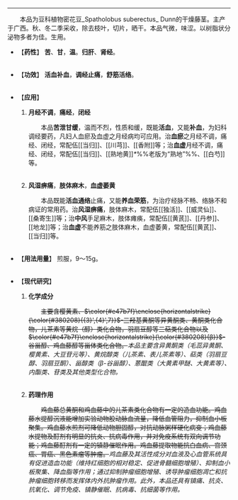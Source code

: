 ---
&emsp;&emsp;本品为豆科植物密花豆_Spatholobus suberectus_ Dunn的干燥藤茎。主产于广西。秋、冬二季采收，除去枝叶，切片，晒干。本品气微，味涩。以树脂状分泌物多者为佳。生用。

- 【**药性**】
	**苦**、**甘**，**温**。**归肝**、**肾经**。<br></br>

- 【**功效**】
	**活血补血**，**调经止痛**，**舒筋活络**。<br></br>

- 【**应用**】
	1. **月经不调**，**痛经**，**闭经**
		
		&emsp;&emsp;本品**苦泄甘缓**，温而不烈，性质和缓，既能**活血**，又能**补血**，为妇科调经要药，凡妇人血瘀及血虚之月经病均可应用。治**血瘀**之月经不调，痛经、闭经，常配伍[[当归]]、[[川芎]]、[[香附]]等；治**血虚**月经不调，痛经、闭经，常配伍[[当归]]、[[熟地黄]]<dfn>\*</dfn>%%老版为“熟地”%%、[[白芍]]等。<br></br>
	
	2. **风湿痹痛**，**肢体麻木**，**血虚萎黄**
		
		&emsp;&emsp;本品既能**活血通络**止痛，又能**养血荣筋**，为治疗经脉不畅、络脉不和病证的常用药。治**风湿痹痛**，肢体麻木，常配伍[[独活]]、[[威灵仙]]、[[桑寄生]]等；治**中风**手足麻木，肢体瘫痪，常配伍[[黄芪]]、[[丹参]]、[[地龙]]等；治**血虚**不能养筋之肢体麻木，血虚萎黄，常配伍[[黄芪]]、[[当归]]等。<br></br>

- 【**用法用量**】
	煎服，9～15g。<br></br>

- 【**现代研究**】
	1. **化学成分**
		
		&emsp;&emsp;~~主要含樱黄素、$\color{#e47b7f}\enclose{horizontalstrike}{\color{#380208}{{3}',{4}',7}}$-三羟基黄酮等异黄酮类、黄酮类化合物，儿茶素等黄烷（醇）类化合物，羽扇豆醇等三萜类化合物以及$\color{#e47b7f}\enclose{horizontalstrike}{\color{#380208}{β}}$-谷甾醇、鸡血藤醇等甾体类化合物。~~<dfn>本品主要含异黄酮类（毛蕊异黄酮、樱黄素、大豆苷元等）、黄烷醇类（儿茶素、表儿茶素等）、萜类（羽扇豆醇、羽扇豆酮）、甾醇类（$\beta$-谷甾醇）、蒽醌类（大黄素甲醚、大黄素等）、内酯类、苷类及其他类型化合物。</dfn><br></br>
	
	2. **药理作用**
		
		&emsp;&emsp;~~鸡血藤总黄酮和鸡血藤中的儿茶素类化合物有一定的造血功能。鸡血藤水提醇沉液能增加实验动物股动脉血流量，降低血管阻力，抑制血小板聚集。鸡血藤水煎剂可降低动物胆固醇，对抗动脉粥样硬化病变；鸡血藤水提物及酊剂有明显的抗炎、抗病毒作用，并对免疫系统有双向调节功能；鸡血藤酊剂有一定的镇静催眠作用。鸡血藤提取物能抗白血病、宫颈癌、胃癌、黑色素瘤等肿瘤。~~<dfn>鸡血藤及其活性成分对血液及心血管系统具有促进造血功能（维持红细胞的相对稳定、促进骨髓细胞增殖）、抑制血小板聚集、降血脂等作用；通过抑制肿瘤细胞增殖、诱导肿瘤细胞凋亡和抗肿瘤细胞转移而发挥体内外抗肿瘤作用。此外，本品还具有镇痛、抗炎、抗氧化、调节免疫、镇静催眠、抗病毒、抗细菌等作用。</dfn>